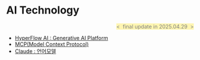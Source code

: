# AI Technology
<div align="right">
<span style="color:#808080; background-color:#fff5b1">&lt;&nbsp; final update in 2025.04.29 &nbsp;&gt;</span>
</div>

- [HyperFlow AI : Generative AI Platform][link-hyperflow]
- [MCP(Model Context Protocol) ][link-mcp]
- [Claude : 언어모델            ][link-claude]

[link-hyperflow]: https://github.com/JaceKim-TheAL/D2503_HypreFlow_AI/blob/main/docu/HF%EB%A6%B4%EB%A6%AC%EC%8A%A41.0_D01.md
[link-mcp    ]: ./s101_mcp.md
[link-claude ]: ./s102_claude.md

